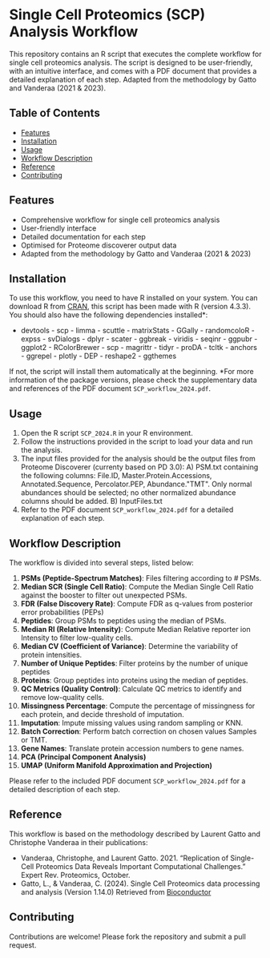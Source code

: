 # Single Cell Proteomics (SCP) Analysis Workflow

This repository contains an R script that executes the complete workflow for single cell proteomics analysis. The script is designed to be user-friendly, with an intuitive interface, and comes with a PDF document that provides a detailed explanation of each step.
Adapted from the methodology by Gatto and Vanderaa (2021 & 2023).

## Table of Contents

- [Features](#features)
- [Installation](#installation)
- [Usage](#usage)
- [Workflow Description](#workflow-description)
- [Reference](#reference)
- [Contributing](#contributing)

## Features

- Comprehensive workflow for single cell proteomics analysis
- User-friendly interface
- Detailed documentation for each step
- Optimised for Proteome discoverer output data
- Adapted from the methodology by Gatto and Vanderaa (2021 & 2023)

## Installation

To use this workflow, you need to have R installed on your system. You can download R from [CRAN](https://cran.r-project.org/), this script has been made with R (version 4.3.3).
You should also have the following dependencies installed*:
- devtools  - scp  - limma  - scuttle  - matrixStats  - GGally  - randomcoloR  - expss  - svDialogs  - dplyr  - scater  - ggbreak  - viridis  - seqinr  - ggpubr  - ggplot2  - RColorBrewer  - scp  - magrittr  - tidyr  - proDA  - tcltk  - anchors  - ggrepel  - plotly  - DEP  - reshape2  - ggthemes

If not, the script will install them automatically at the beginning.
*For more information of the package versions, please check the supplementary data and references of the PDF document `SCP_workflow_2024.pdf`.

## Usage

1. Open the R script `SCP_2024.R` in your R environment.
2. Follow the instructions provided in the script to load your data and run the analysis.
3. The input files provided for the analysis should be the output files from Proteome Discoverer (currenty based on PD 3.0):
  A) PSM.txt containing the following columns: File.ID, Master.Protein.Accessions, Annotated.Sequence, Percolator.PEP, Abundance."TMT". Only normal abundances should be selected; no other normalized abundance columns should be added.
  B) InputFiles.txt
5. Refer to the PDF document `SCP_workflow_2024.pdf` for a detailed explanation of each step.

## Workflow Description

The workflow is divided into several steps, listed below:

1. **PSMs (Peptide-Spectrum Matches)**: Files filtering according to # PSMs.
2. **Median SCR (Single Cell Ratio)**: Compute the Median Single Cell Ratio against the booster to filter out unexpected PSMs.
3. **FDR (False Discovery Rate)**: Compute FDR as q-values from posterior error probabilities (PEPs)
4. **Peptides**: Group PSMs to peptides using the median of PSMs.
5. **Median RI (Relative Intensity)**: Compute Median Relative reporter ion Intensity to filter low-quality cells.
6. **Median CV (Coefficient of Variance)**: Determine the variability of protein intensities.
7. **Number of Unique Peptides**: Filter proteins by the number of unique peptides
8. **Proteins**: Group peptides into proteins using the median of peptides.
9. **QC Metrics (Quality Control)**: Calculate QC metrics to identify and remove low-quality cells.
10. **Missingness Percentage**: Compute the percentage of missingness for each protein, and decide threshold of imputation.
12. **Imputation**: Impute missing values using random sampling or KNN.
13. **Batch Correction**: Perform batch correction on chosen values Samples or TMT.
14. **Gene Names**: Translate protein accession numbers to gene names.
15. **PCA (Principal Component Analysis)**
16. **UMAP (Uniform Manifold Approximation and Projection)**
    
Please refer to the included PDF document `SCP_workflow_2024.pdf` for a detailed description of each step.

## Reference

This workflow is based on the methodology described by Laurent Gatto and Christophe Vanderaa in their publications:

- Vanderaa, Christophe, and Laurent Gatto. 2021. “Replication of Single-Cell Proteomics Data Reveals Important Computational Challenges.” Expert Rev. Proteomics, October.
- Gatto, L., & Vanderaa, C. (2024). Single Cell Proteomics data processing and analysis (Version 1.14.0) Retrieved from [Bioconductor](https://bioconductor.org/packages/release/bioc/vignettes/scp/inst/doc/scp.html)

## Contributing

Contributions are welcome! Please fork the repository and submit a pull request.
